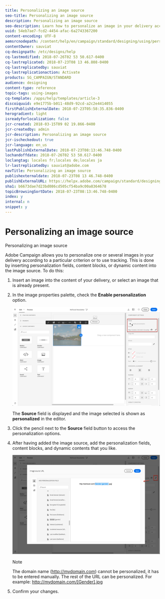 ```yaml
---
title: Personalizing an image source
seo-title: Personalizing an image source
description: Personalizing an image source
seo-description: Learn how to personalize an image in your delivery according to a particular criterion or to use tracking.
uuid: 54eb7ae7-fcd2-4454-afac-6a2743367200
content-encoding: UTF-8
aemsrcnodepath: /content/help/en/campaign/standard/designing/using/personalizing-an-image-source
contentOwner: sauviat
cq-designpath: /etc/designs/help
cq-lastmodified: 2018-07-26T02 53 50.617-0400
cq-lastreplicated: 2018-07-23T08 13 46.808-0400
cq-lastreplicatedby: sauviat
cq-lastreplicationaction: Activate
products: SG_CAMPAIGN/STANDARD
audience: designing
content-type: reference
topic-tags: using-images
cq-template: /apps/help/templates/article-3
discoiquuid: e9e1775b-b011-48d9-92cd-a2c2e4414055
firstPublishExternalDate: 2018-07-23T05:58:35.836-0400
herogradient: light
isreadyforlocalization: false
jcr-created: 2018-03-15T09 02 19.866-0400
jcr-createdby: admin
jcr-description: Personalizing an image source
jcr-ischeckedout: true
jcr-language: en_us
lastPublishExternalDate: 2018-07-23T08:13:46.748-0400
lochandoffdate: 2018-07-26T02 53 50.617-0400
loclangtag: locales fr;locales de;locales ja
lr-lastreplicatedby: sauviat@adobe.com
navTitle: Personalizing an image source
publishexternaldate: 2018-07-23T08 13 46.748-0400
publishExternalURL: https://helpx.adobe.com/campaign/standard/designing/using/personalizing-an-image-source.html
sha1: b6673dae7d23bd086cd505cf54ba9c00a8364678
topicBrowsingSortDate: 2018-07-23T08:13:46.748-0400
index: y
internal: n
snippet: y
---
```


# Personalizing an image source

Personalizing an image source

Adobe Campaign allows you to personalize one or several images in your delivery according to a particular criterion or to use tracking. This is done by inserting personalization fields, content blocks, or dynamic content into the image source. To do this:

1. Insert an image into the content of your delivery, or select an image that is already present.
1. In the image properties palette, check the **Enable personalization** option.

   ![](assets/des_personalize_images_1.png)

   The **Source** field is displayed and the image selected is shown as **personalized** in the editor.

1. Click the pencil next to the **Source** field button to access the personalization options.
1. After having added the image source, add the personalization fields, content blocks, and dynamic contents that you like.

   ![](assets/des_personalize_images_2.png)

   >[!NOTE]
   >
   >The domain name (http://mydomain.com) cannot be personalized, it has to be entered manually. The rest of the URL can be personalized. For example: http://mydomain.com/[Gender].jpg

1. Confirm your changes.

